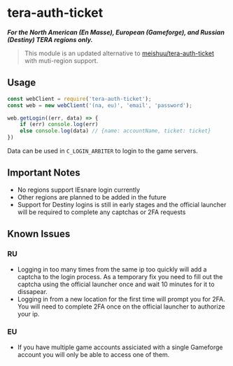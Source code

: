# tera-auth-ticket

***For the North American (En Masse), European (Gameforge), and Russian (Destiny) TERA regions only.***
> This module is an updated alternative to [meishuu/tera-auth-ticket](https://github.com/meishuu/tera-auth-ticket) with muti-region support.

## Usage

```Javascript
const webClient = require('tera-auth-ticket');
const web = new webClient('(na, eu)', 'email', 'password');

web.getLogin((err, data) => {
    if (err) console.log(err)
    else console.log(data) // {name: accountName, ticket: ticket}
})
```

Data can be used in `C_LOGIN_ARBITER` to login to the game servers.

## Important Notes

* No regions support IEsnare login currently
* Other regions are planned to be added in the future
* Support for Destiny logins is still in early stages and the official launcher will be required to complete any captchas or 2FA requests

## Known Issues

### RU

* Logging in too many times from the same ip too quickly will add a captcha to the login process. As a temporary fix you need to fill out the captcha using the official launcher once and wait 10 minutes for it to dissapear.
* Logging in from a new location for the first time will prompt you for 2FA. You will need to complete 2FA once on the official launcher to authorize your ip.

### EU

* If you have multiple game accounts assiciated with a single Gameforge account you will only be able to access one of them.
